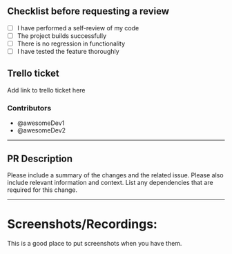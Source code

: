 ## Checklist before requesting a review

- [ ] I have performed a self-review of my code
- [ ] The project builds successfully
- [ ] There is no regression in functionality
- [ ] I have tested the feature thoroughly

## Trello ticket

Add link to trello ticket here

### Contributors

- @awesomeDev1
- @awesomeDev2

---

## PR Description

Please include a summary of the changes and the related issue.
Please also include relevant information and context.
List any dependencies that are required for this change.

---

# Screenshots/Recordings:

This is a good place to put screenshots when you have them.
